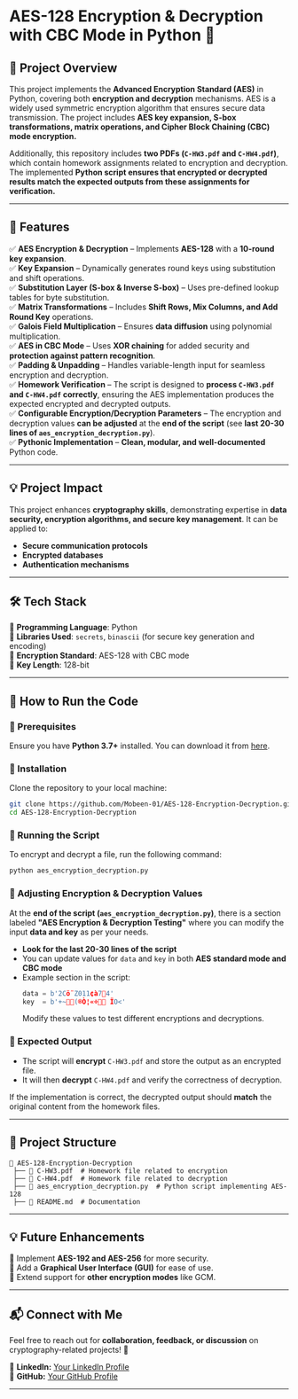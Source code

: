 # **AES-128 Encryption & Decryption with CBC Mode in Python** 🔐  

## **📌 Project Overview**  
This project implements the **Advanced Encryption Standard (AES)** in Python, covering both **encryption and decryption** mechanisms. AES is a widely used symmetric encryption algorithm that ensures secure data transmission. The project includes **AES key expansion, S-box transformations, matrix operations, and Cipher Block Chaining (CBC) mode encryption.**  

Additionally, this repository includes **two PDFs (`C-HW3.pdf` and `C-HW4.pdf`)**, which contain homework assignments related to encryption and decryption. The implemented **Python script ensures that encrypted or decrypted results match the expected outputs from these assignments for verification.**  

---

## **🚀 Features**  
✅ **AES Encryption & Decryption** – Implements **AES-128** with a **10-round key expansion**.  
✅ **Key Expansion** – Dynamically generates round keys using substitution and shift operations.  
✅ **Substitution Layer (S-box & Inverse S-box)** – Uses pre-defined lookup tables for byte substitution.  
✅ **Matrix Transformations** – Includes **Shift Rows, Mix Columns, and Add Round Key** operations.  
✅ **Galois Field Multiplication** – Ensures **data diffusion** using polynomial multiplication.  
✅ **AES in CBC Mode** – Uses **XOR chaining** for added security and **protection against pattern recognition**.  
✅ **Padding & Unpadding** – Handles variable-length input for seamless encryption and decryption.  
✅ **Homework Verification** – The script is designed to **process `C-HW3.pdf` and `C-HW4.pdf` correctly**, ensuring the AES implementation produces the expected encrypted and decrypted outputs.  
✅ **Configurable Encryption/Decryption Parameters** – The encryption and decryption values **can be adjusted** at the **end of the script** (see **last 20-30 lines of `aes_encryption_decryption.py`**).  
✅ **Pythonic Implementation** – **Clean, modular, and well-documented** Python code.  

---

## **💡 Project Impact**  
This project enhances **cryptography skills**, demonstrating expertise in **data security, encryption algorithms, and secure key management**. It can be applied to:  
- **Secure communication protocols**  
- **Encrypted databases**  
- **Authentication mechanisms**  

---

## **🛠️ Tech Stack**  
🔹 **Programming Language**: Python  
🔹 **Libraries Used**: `secrets`, `binascii` (for secure key generation and encoding)  
🔹 **Encryption Standard**: AES-128 with CBC mode  
🔹 **Key Length**: 128-bit  

---

## **📖 How to Run the Code**  

### **🔹 Prerequisites**  
Ensure you have **Python 3.7+** installed. You can download it from [here](https://www.python.org/downloads/).  

### **🔹 Installation**  
Clone the repository to your local machine:  
```sh
git clone https://github.com/Mobeen-01/AES-128-Encryption-Decryption.git
cd AES-128-Encryption-Decryption
```
  
### **🔹 Running the Script**  
To encrypt and decrypt a file, run the following command:  
```sh
python aes_encryption_decryption.py
```

### **🔹 Adjusting Encryption & Decryption Values**  
At the **end of the script (`aes_encryption_decryption.py`)**, there is a section labeled **"AES Encryption & Decryption Testing"** where you can modify the input **data and key** as per your needs.  
- **Look for the last 20-30 lines of the script**  
- You can update values for `data` and `key` in both **AES standard mode and CBC mode**  
- Example section in the script:  
  ```python
  data = b'2Cö¨Z011¢à74'
  key  = b'+~(®Ò¦«÷	ÏO<'
  ```
  Modify these values to test different encryptions and decryptions.  

### **🔹 Expected Output**  
- The script will **encrypt** `C-HW3.pdf` and store the output as an encrypted file.  
- It will then **decrypt** `C-HW4.pdf` and verify the correctness of decryption.  

If the implementation is correct, the decrypted output should **match** the original content from the homework files.  

---

## **📂 Project Structure**  
```
📂 AES-128-Encryption-Decryption
 ├── 📜 C-HW3.pdf  # Homework file related to encryption
 ├── 📜 C-HW4.pdf  # Homework file related to decryption
 ├── 📝 aes_encryption_decryption.py  # Python script implementing AES-128
 ├── 📝 README.md  # Documentation
```

---

## **💡 Future Enhancements**  
🔹 Implement **AES-192 and AES-256** for more security.  
🔹 Add a **Graphical User Interface (GUI)** for ease of use.  
🔹 Extend support for **other encryption modes** like GCM.  

---

## **📬 Connect with Me**  
Feel free to reach out for **collaboration, feedback, or discussion** on cryptography-related projects! 🚀  

🔗 **LinkedIn:** [Your LinkedIn Profile](https://www.linkedin.com/in/yourusername)  
🔗 **GitHub:** [Your GitHub Profile](https://github.com/Mobeen-01)  

---
